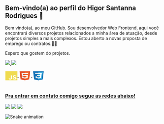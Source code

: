 ## Bem-vindo(a) ao perfil do Higor Santanna Rodrigues 👋

Bem vindo(a), ao meu GitHub. Sou desenvolvedor Web Frontend, aqui você encontrará diversos projetos relacionados a minha área de atuação, desde projetos simples a mais complexos. Estou aberto a novas proposta de emprego ou contratos.👨‍💻

Espero que gostem do projetos.

<div>
  <a href="https://github.com/Higor-Santanna">
  <img height="180em" src="https://github-readme-stats.vercel.app/api?username=Higor-Santanna&show_icons=true&theme=tokyonight&include_all_commits=true&count_private=true"/>
  <img height="180em" src="https://github-readme-stats.vercel.app/api/top-langs/?username=Higor-Santanna&layout=compact&langs_count=6&theme=tokyonight"/>
</div>
<div style="display: inline_block"><br>
  <img align="center" alt="Js" height="30" width="40" src="https://raw.githubusercontent.com/devicons/devicon/master/icons/javascript/javascript-plain.svg">
  <img align="center" alt="HTML" height="30" width="40" src="https://raw.githubusercontent.com/devicons/devicon/master/icons/html5/html5-original.svg">
  <img align="center" alt="CSS" height="30" width="40" src="https://raw.githubusercontent.com/devicons/devicon/master/icons/css3/css3-original.svg">
</div>
 
 <br>
 
  ### Pra entrar em contato comigo segue as redes abaixo!
 
<div> 
  <a href="https://www.instagram.com/_higorsr/" target="_blank"><img src="https://img.shields.io/badge/-Instagram-%23E4405F?style=for-the-badge&logo=instagram&logoColor=white" target="_blank"></a>
  <a href = "higorrodrigues44@outlook.com"><img src="https://img.shields.io/badge/-Gmail-%23333?style=for-the-badge&logo=gmail&logoColor=white" target="_blank"></a>
  <a href="" target="_blank"><img src="https://img.shields.io/badge/-LinkedIn-%230077B5?style=for-the-badge&logo=linkedin&logoColor=white" target="_blank"></a> 
 
  ![Snake animation](https://github.com/Higor-Santanna/Higor-Santanna/blob/output/github-contribution-grid-snake.svg)

</div>

